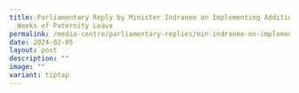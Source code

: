 ```yaml
---
title: Parliamentary Reply by Minister Indranee on Implementing Additional Two
  Weeks of Paternity Leave
permalink: /media-centre/parliamentary-replies/min-indranee-on-implementing-two-weeks-paternity-leave/
date: 2024-02-05
layout: post
description: ""
image: ""
variant: tiptap
---
```

